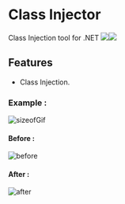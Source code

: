 # Class Injector
Class Injection tool for .NET
![](https://img.shields.io/github/v/tag/Rhotav/Class-Injector.svg)![](https://img.shields.io/github/v/release/Rhotav/Class-Injector.svg)
## Features
- Class Injection.

### Example :

![sizeofGif](https://user-images.githubusercontent.com/54905232/69172114-51eaa000-0b0e-11ea-8ca8-b8eb9e66991b.gif)

#### Before :
![before](https://user-images.githubusercontent.com/54905232/69172303-a2fa9400-0b0e-11ea-8439-6d56ffb7f41f.PNG)

#### After : 
![after](https://user-images.githubusercontent.com/54905232/69172325-ad1c9280-0b0e-11ea-849c-978ad562a6c1.PNG)
